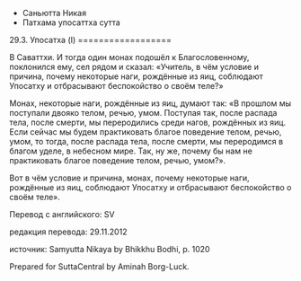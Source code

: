 









* Саньютта Никая
* Патхама упосаттха сутта


29\.3\. Упосатха \(I\)
\=\=\=\=\=\=\=\=\=\=\=\=\=\=\=\=\=\=



В Саваттхи\. И тогда один монах подошёл к Благословенному, поклонился ему, сел рядом и сказал: «Учитель, в чём условие и причина, почему некоторые наги, рождённые из яиц, соблюдают Упосатху и отбрасывают беспокойство о своём теле?»


Монах, некоторые наги, рождённые из яиц, думают так: «В прошлом мы поступали двояко телом, речью, умом\. Поступая так, после распада тела, после смерти, мы переродились среди нагов, рождённых из яиц\. Если сейчас мы будем практиковать благое поведение телом, речью, умом, то тогда, после распада тела, после смерти, мы переродимся в благом уделе, в небесном мире\. Так, ну же, почему бы нам не практиковать благое поведение телом, речью, умом?»\.


Вот в чём условие и причина, монах, почему некоторые наги, рождённые из яиц, соблюдают Упосатху и отбрасывают беспокойство о своём теле»\.



Перевод с английского: SV


редакция перевода: 29\.11\.2012


источник: Samyutta Nikaya by Bhikkhu Bodhi, p\. 1020


Prepared for SuttaCentral by Aminah Borg\-Luck\.






